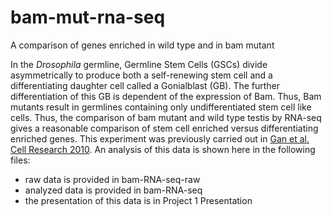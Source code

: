 # bam-mut-rna-seq
A comparison of genes enriched in wild type and in bam mutant

In the _Drosophila_ germline, Germline Stem Cells (GSCs) divide asymmetrically to produce both a self-renewing stem cell and a differentiating daughter cell called a Gonialblast (GB). The further differentiation of this GB is dependent of the expression of Bam. Thus, Bam mutants result in germlines containing only undifferentiated stem cell like cells. Thus, the comparison of bam mutant and wild type testis by RNA-seq gives a reasonable comparison of stem cell enriched versus differentiating enriched genes. This experiment was previously carried out in [Gan et al. Cell Research 2010](https://www.nature.com/articles/cr201064#Sec36).
An analysis of this data is shown here in the following files:
- raw data is provided in bam-RNA-seq-raw
- analyzed data is provided in bam-RNA-seq
- the presentation of this data is in Project 1 Presentation
